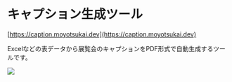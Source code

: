 # キャプション生成ツール

[https://caption.moyotsukai.dev](https://caption.moyotsukai.dev)

Excelなどの表データから展覧会のキャプションをPDF形式で自動生成するツールです。  

![](https://caption.moyotsukai.dev/ogimage.png)